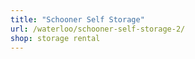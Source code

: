 ```yaml
---
title: "Schooner Self Storage"
url: /waterloo/schooner-self-storage-2/
shop: storage rental
---
```


